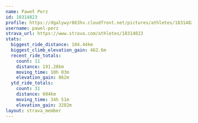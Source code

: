```yaml
---
name: Paweł Perz
id: 18314823
profile: https://dgalywyr863hv.cloudfront.net/pictures/athletes/18314823/5244308/1/large.jpg
username: pawel-perz
strava_url: https://www.strava.com/athletes/18314823
stats:
  biggest_ride_distance: 104.44km
  biggest_climb_elevation_gain: 462.6m
  recent_ride_totals:
    count: 11
    distance: 191.28km
    moving_time: 10h 03m
    elevation_gain: 862m
  ytd_ride_totals:
    count: 31
    distance: 604km
    moving_time: 34h 51m
    elevation_gain: 3282m
layout: strava_member
--- 
```

